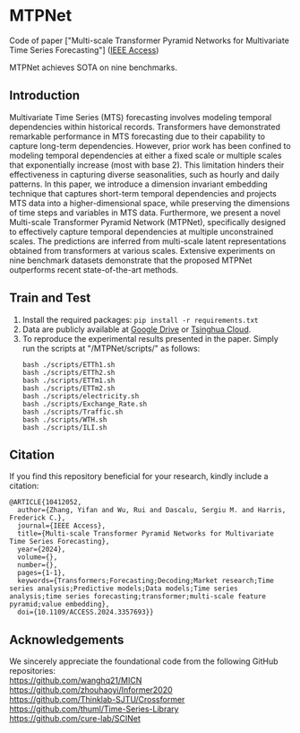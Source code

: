 # MTPNet
Code of paper ["Multi-scale Transformer Pyramid Networks for Multivariate Time Series Forecasting"] ([IEEE Access](https://ieeexplore.ieee.org/abstract/document/10412052))

MTPNet achieves SOTA on nine benchmarks.

## Introduction
Multivariate Time Series (MTS) forecasting involves modeling temporal dependencies within historical records. Transformers have demonstrated remarkable performance in MTS forecasting due to their capability to capture long-term dependencies. However, prior work has been confined to modeling temporal dependencies at either a fixed scale or multiple scales that exponentially increase (most with base 2). This limitation hinders their effectiveness in capturing diverse seasonalities, such as hourly and daily patterns. In this paper, we introduce a dimension invariant embedding technique that captures short-term temporal dependencies and projects MTS data into a higher-dimensional space, while preserving the dimensions of time steps and variables in MTS data. Furthermore, we present a novel Multi-scale Transformer Pyramid Network (MTPNet), specifically designed to effectively capture temporal dependencies at multiple unconstrained scales. The predictions are inferred from multi-scale latent representations obtained from transformers at various scales. Extensive experiments on nine benchmark datasets demonstrate that the proposed MTPNet outperforms recent state-of-the-art methods.

## Train and Test
1. Install the required packages: `pip install -r requirements.txt`
2. Data are publicly available at [Google Drive](https://drive.google.com/file/d/1CC4ZrUD4EKncndzgy5PSTzOPSqcuyqqj/view?usp=sharing) or [Tsinghua Cloud](https://cloud.tsinghua.edu.cn/f/b8f4a78a39874ac9893e/?dl=1).
3. To reproduce the experimental results presented in the paper. Simply run the scripts at "/MTPNet/scripts/" as follows:
   ```
   bash ./scripts/ETTh1.sh
   bash ./scripts/ETTh2.sh
   bash ./scripts/ETTm1.sh
   bash ./scripts/ETTm2.sh
   bash ./scripts/electricity.sh
   bash ./scripts/Exchange_Rate.sh
   bash ./scripts/Traffic.sh
   bash ./scripts/WTH.sh
   bash ./scripts/ILI.sh
   ```

## Citation
If you find this repository beneficial for your research, kindly include a citation:
```
@ARTICLE{10412052,
  author={Zhang, Yifan and Wu, Rui and Dascalu, Sergiu M. and Harris, Frederick C.},
  journal={IEEE Access}, 
  title={Multi-scale Transformer Pyramid Networks for Multivariate Time Series Forecasting}, 
  year={2024},
  volume={},
  number={},
  pages={1-1},
  keywords={Transformers;Forecasting;Decoding;Market research;Time series analysis;Predictive models;Data models;Time series analysis;time series forecasting;transformer;multi-scale feature pyramid;value embedding},
  doi={10.1109/ACCESS.2024.3357693}}

```

## Acknowledgements
We sincerely appreciate the foundational code from the following GitHub repositories: \
https://github.com/wanghq21/MICN \
https://github.com/zhouhaoyi/Informer2020 \
https://github.com/Thinklab-SJTU/Crossformer \
https://github.com/thuml/Time-Series-Library \
https://github.com/cure-lab/SCINet
